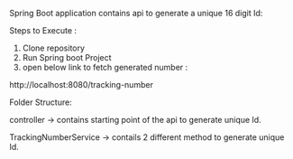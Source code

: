 Spring Boot application contains api to generate a unique 16 digit Id:

Steps to Execute :

1. Clone repository
2. Run Spring boot Project
3. open below link to fetch generated number :

  http://localhost:8080/tracking-number

  Folder Structure:

  controller -> contains starting point of the api to generate unique Id.
  
  TrackingNumberService -> contails 2 different method to generate unique Id.
